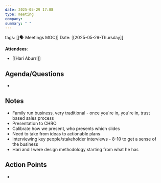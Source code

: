 ```yaml
---
date: 2025-05-29 17:08
type: meeting
company: 
summary: " "
---
```

tags: [[🗣️ Meetings MOC]]
Date: [[2025-05-29-Thursday]]

**Attendees**: 
- [[Hari Aburri]]

## Agenda/Questions
- 

## Notes
- Family run business, very traditional - once you're in, you're in, trust based sales process
- Presentation to CHRO
- Calibrate how we present, who presents which slides
- Need to take from ideas to actionable plans
- Interviewing key people/stakeholder interviews - 8-10 to get a sense of the business
- Hari and I were design methodology starting from what he has

## Action Points
- 

